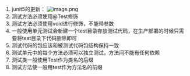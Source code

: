 1. junit5的更新：
![image.png](0)
2. 测试方法必须使用@Test修饰
3. 测试方法必须使用void进行修饰，不能带参数
4. 一般使用单元测试会新建一个test目录存放测试代码，在生产部署的时候只需要将test目录下代码删除即可
5. 测试代码的包应该和被测试代码包结构保持一致
6. 测试单元中的每个方法必须可以独立测试，方法间不能有任何依赖
7. 测试类一般使用Test作为类名的后缀
8. 测试方法使一般用test作为方法名的前缀
